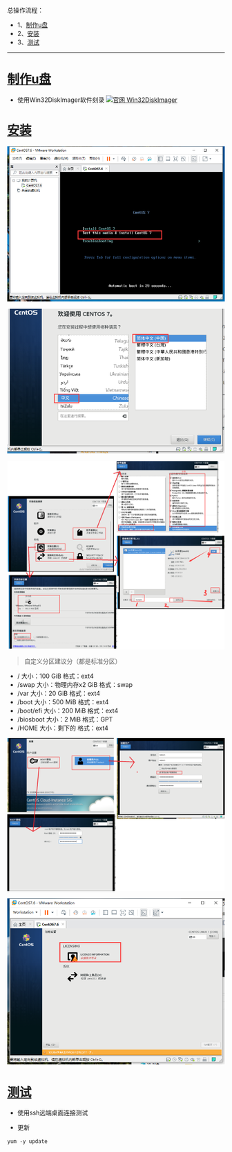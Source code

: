 总操作流程：
- 1、[制作u盘](#Linux-01)
- 2、[安装](#Linux-02)
- 3、[测试](#Linux-03)

***

# <a name="Linux-01" href="#" >制作u盘</a>

- 使用Win32DiskImager软件刻录
[![](https://img.shields.io/badge/官网-Win32DiskImager-red.svg "官网 Win32DiskImager")](https://sourceforge.net/projects/win32diskimager/files/latest/download)


# <a name="Linux-02" href="#" >安装</a>

![](image/1-1.png)

![](image/1-2.png)

![](image/1-3.png)


> 自定义分区建议分（都是标准分区）

- / 大小：100 GiB 格式：ext4
- /swap 大小：物理内存x2 GiB 格式：swap
- /var 大小：20 GiB 格式：ext4
- /boot 大小：500 MiB 格式：ext4
- /boot/efi 大小：200 MiB 格式：ext4
- /biosboot 大小：2 MiB 格式：GPT
- /HOME 大小：剩下的 格式：ext4

![](image/1-4.png)

![](image/1-5.png)

# <a name="Linux-03" href="#" >测试</a>

- 使用ssh远端桌面连接测试

- 更新

```
yum -y update
```


